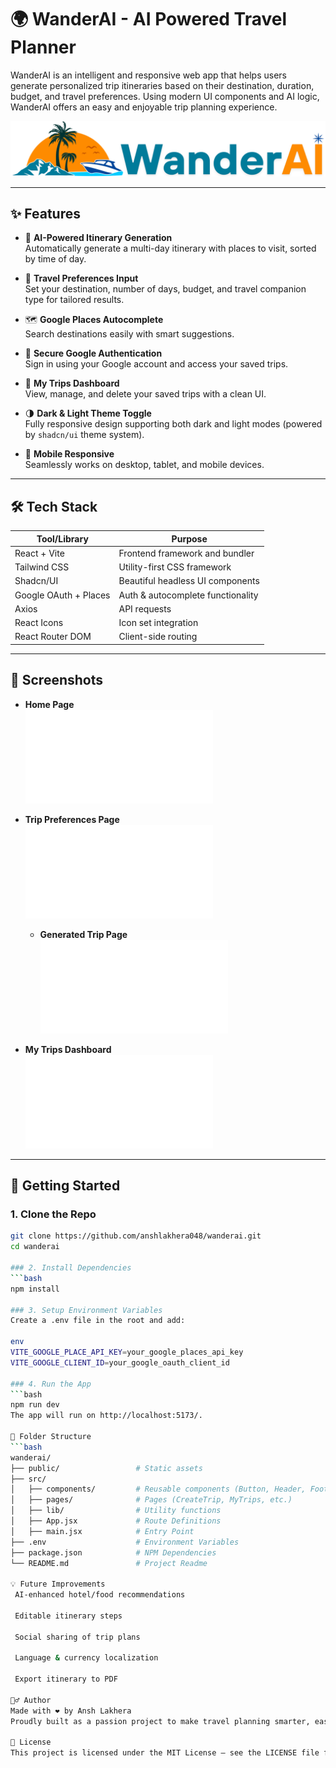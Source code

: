 # 🌍 WanderAI - AI Powered Travel Planner

WanderAI is an intelligent and responsive web app that helps users generate personalized trip itineraries based on their destination, duration, budget, and travel preferences. Using modern UI components and AI logic, WanderAI offers an easy and enjoyable trip planning experience.

![WanderAI Banner](./public/logoO.svg)

---

## ✨ Features

- 🧠 **AI-Powered Itinerary Generation**  
  Automatically generate a multi-day itinerary with places to visit, sorted by time of day.

- 🧳 **Travel Preferences Input**  
  Set your destination, number of days, budget, and travel companion type for tailored results.

- 🗺️ **Google Places Autocomplete**  
  Search destinations easily with smart suggestions.

- 🔐 **Secure Google Authentication**  
  Sign in using your Google account and access your saved trips.

- 📂 **My Trips Dashboard**  
  View, manage, and delete your saved trips with a clean UI.

- 🌗 **Dark & Light Theme Toggle**  
  Fully responsive design supporting both dark and light modes (powered by `shadcn/ui` theme system).

- 📱 **Mobile Responsive**  
  Seamlessly works on desktop, tablet, and mobile devices.

---

## 🛠️ Tech Stack

| Tool/Library           | Purpose                            |
|------------------------|------------------------------------|
| React + Vite           | Frontend framework and bundler     |
| Tailwind CSS           | Utility-first CSS framework        |
| Shadcn/UI              | Beautiful headless UI components   |
| Google OAuth + Places  | Auth & autocomplete functionality  |
| Axios                  | API requests                       |
| React Icons            | Icon set integration               |
| React Router DOM       | Client-side routing                |

---

## 📸 Screenshots


- **Home Page**  
  ![Home](./public/4.PDF)

- **Trip Preferences Page**  
  ![Preferences](./public/2.PDF)

  - **Generated Trip Page**  
  ![Generated Trip](./public/1.PDF)

- **My Trips Dashboard**  
  ![Dashboard](./public/3.PDF)

---

## 🚀 Getting Started

### 1. Clone the Repo

```bash
git clone https://github.com/anshlakhera048/wanderai.git
cd wanderai

### 2. Install Dependencies
```bash
npm install

### 3. Setup Environment Variables
Create a .env file in the root and add:

env 
VITE_GOOGLE_PLACE_API_KEY=your_google_places_api_key
VITE_GOOGLE_CLIENT_ID=your_google_oauth_client_id

### 4. Run the App
```bash
npm run dev
The app will run on http://localhost:5173/.

📁 Folder Structure
```bash
wanderai/
├── public/                 # Static assets
├── src/
│   ├── components/         # Reusable components (Button, Header, Footer)
│   ├── pages/              # Pages (CreateTrip, MyTrips, etc.)
│   ├── lib/                # Utility functions
│   ├── App.jsx             # Route Definitions
│   ├── main.jsx            # Entry Point
├── .env                    # Environment Variables
├── package.json            # NPM Dependencies
└── README.md               # Project Readme

💡 Future Improvements
 AI-enhanced hotel/food recommendations

 Editable itinerary steps

 Social sharing of trip plans

 Language & currency localization

 Export itinerary to PDF

🙋‍♂️ Author
Made with ❤️ by Ansh Lakhera
Proudly built as a passion project to make travel planning smarter, easier, and more enjoyable.

📜 License
This project is licensed under the MIT License – see the LICENSE file for details.
